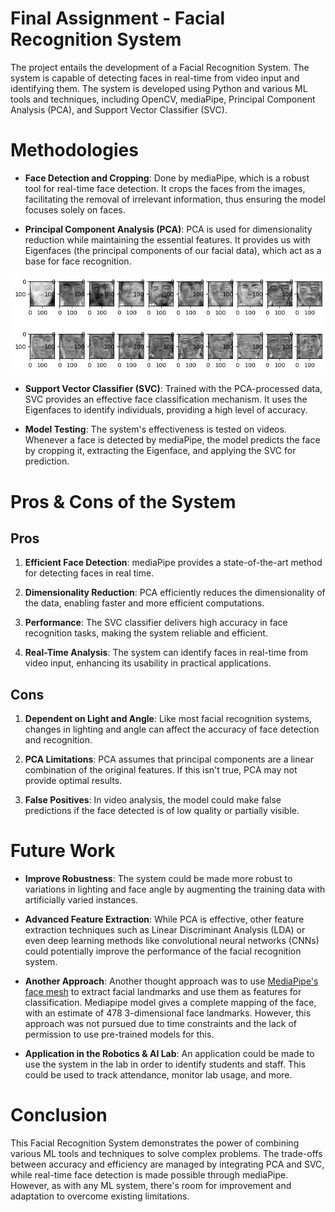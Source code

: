 # Final Assignment - Facial Recognition System
The project entails the development of a Facial Recognition System. The system is capable of detecting faces in real-time from video input and identifying them. The system is developed using Python and various ML tools and techniques, including OpenCV, mediaPipe, Principal Component Analysis (PCA), and Support Vector Classifier (SVC).

# Methodologies
- **Face Detection and Cropping**: Done by mediaPipe, which is a robust tool for real-time face detection. It crops the faces from the images, facilitating the removal of irrelevant information, thus ensuring the model focuses solely on faces.

- **Principal Component Analysis (PCA)**: PCA is used for dimensionality reduction while maintaining the essential features. It provides us with Eigenfaces (the principal components of our facial data), which act as a base for face recognition.

![assets/eigenfaces.png](assets/eigenfaces.png)

- **Support Vector Classifier (SVC)**: Trained with the PCA-processed data, SVC provides an effective face classification mechanism. It uses the Eigenfaces to identify individuals, providing a high level of accuracy.

- **Model Testing**: The system's effectiveness is tested on videos. Whenever a face is detected by mediaPipe, the model predicts the face by cropping it, extracting the Eigenface, and applying the SVC for prediction.


# Pros & Cons of the System
## Pros
1. **Efficient Face Detection**: mediaPipe provides a state-of-the-art method for detecting faces in real time.

2. **Dimensionality Reduction**: PCA efficiently reduces the dimensionality of the data, enabling faster and more efficient computations.

3. **Performance**: The SVC classifier delivers high accuracy in face recognition tasks, making the system reliable and efficient.

4. **Real-Time Analysis**: The system can identify faces in real-time from video input, enhancing its usability in practical applications.

## Cons
1. **Dependent on Light and Angle**: Like most facial recognition systems, changes in lighting and angle can affect the accuracy of face detection and recognition.

2. **PCA Limitations**: PCA assumes that principal components are a linear combination of the original features. If this isn't true, PCA may not provide optimal results.

3. **False Positives**: In video analysis, the model could make false predictions if the face detected is of low quality or partially visible.

# Future Work
- **Improve Robustness**: The system could be made more robust to variations in lighting and face angle by augmenting the training data with artificially varied instances.

- **Advanced Feature Extraction**: While PCA is effective, other feature extraction techniques such as Linear Discriminant Analysis (LDA) or even deep learning methods like convolutional neural networks (CNNs) could potentially improve the performance of the facial recognition system.

- **Another Approach**: Another thought approach was to use [MediaPipe's face mesh](https://developers.google.com/mediapipe/solutions/vision/face_landmarker) to extract facial landmarks and use them as features for classification. Mediapipe model gives a complete mapping of the face, with an estimate of 478 3-dimensional face landmarks. However, this approach was not pursued due to time constraints and the lack of permission to use pre-trained models for this.

- **Application in the Robotics & AI Lab**: An application could be made to use the system in the lab in order to identify students and staff. This could be used to track attendance, monitor lab usage, and more.

# Conclusion
This Facial Recognition System demonstrates the power of combining various ML tools and techniques to solve complex problems. The trade-offs between accuracy and efficiency are managed by integrating PCA and SVC, while real-time face detection is made possible through mediaPipe. However, as with any ML system, there's room for improvement and adaptation to overcome existing limitations.